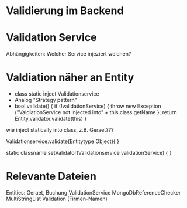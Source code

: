 Validierung im Backend
======================

# Validation Service
Abhängigkeiten: Welcher Service injeziert welchen?


# Valdiation näher an Entity

- class static inject Validationservice
- Analog "Strategy pattern"
- bool validate() {
	if (!validationService) {
	throw new Exception ("ValdiationService not injected into" + this.class.getName };
	return Entity.validator.validate(this)
}

wie inject statically into class, z.B. Geraet???

Validationservice.validate(Entitytype Object){
}

static classname setValidator(Validationservice validationService) {
} 

# Relevante Dateien
Entities: Geraet, Buchung
ValidationService
MongoDbReferenceChecker
MultiStringList Validation (Firmen-Namen)